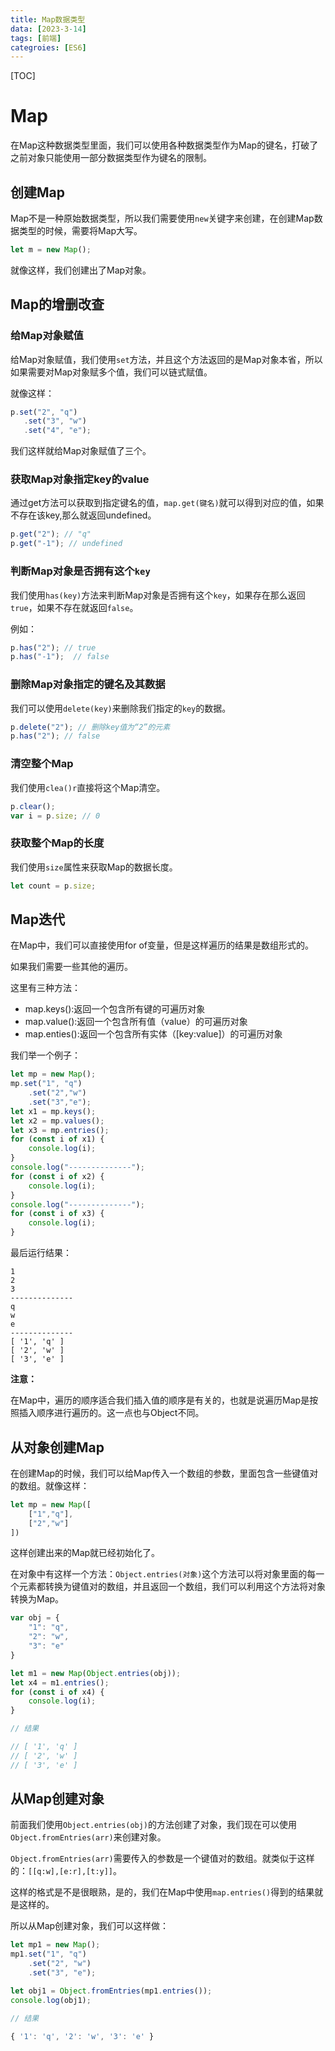 ```yaml
---
title: Map数据类型
data: [2023-3-14]
tags: [前端]
categroies: [ES6]
---
```

[TOC]
# Map

在Map这种数据类型里面，我们可以使用各种数据类型作为Map的键名，打破了之前对象只能使用一部分数据类型作为键名的限制。

## 创建Map

Map不是一种原始数据类型，所以我们需要使用`new`关键字来创建，在创建Map数据类型的时候，需要将Map大写。

```js
let m = new Map();
```

就像这样，我们创建出了Map对象。

## Map的增删改查

### 给Map对象赋值

给Map对象赋值，我们使用`set`方法，并且这个方法返回的是Map对象本省，所以如果需要对Map对象赋多个值，我们可以链式赋值。

就像这样：

```js
p.set("2", "q")
   .set("3", "w")
   .set("4", "e");
```

我们这样就给Map对象赋值了三个。

### 获取Map对象指定key的value

通过get方法可以获取到指定键名的值，`map.get(键名)`就可以得到对应的值，如果不存在该key,那么就返回undefined。

```js
p.get("2"); // "q"
p.get("-1"); // undefined
```

### 判断Map对象是否拥有这个`key`

我们使用`has(key)`方法来判断Map对象是否拥有这个`key`，如果存在那么返回`true`，如果不存在就返回`false`。

例如：

```js
p.has("2"); // true
p.has("-1");  // false
```

### 删除Map对象指定的键名及其数据

我们可以使用`delete(key)`来删除我们指定的`key`的数据。

```js
p.delete("2"); // 删除key值为“2”的元素
p.has("2"); // false
```

### 清空整个Map

我们使用`clea()r`直接将这个Map清空。

```js
p.clear();
var i = p.size; // 0
```

### 获取整个Map的长度

我们使用`size`属性来获取Map的数据长度。

```js
let count = p.size;
```

## Map迭代

在Map中，我们可以直接使用for   of变量，但是这样遍历的结果是数组形式的。

如果我们需要一些其他的遍历。

这里有三种方法：

- map.keys():返回一个包含所有键的可遍历对象
- map.value():返回一个包含所有值（value）的可遍历对象
- map.enties():返回一个包含所有实体（[key:value]）的可遍历对象

我们举一个例子：

```js
let mp = new Map();
mp.set("1", "q")
    .set("2","w")
    .set("3","e");
let x1 = mp.keys();
let x2 = mp.values();
let x3 = mp.entries();
for (const i of x1) {
    console.log(i);
}
console.log("--------------");
for (const i of x2) {
    console.log(i);
}
console.log("--------------");
for (const i of x3) {
    console.log(i);
}
```

最后运行结果：

```结果
1
2
3
--------------
q
w
e
--------------
[ '1', 'q' ]
[ '2', 'w' ]
[ '3', 'e' ]
```

**注意：**

在Map中，遍历的顺序适合我们插入值的顺序是有关的，也就是说遍历Map是按照插入顺序进行遍历的。这一点也与Object不同。

## 从对象创建Map

在创建Map的时候，我们可以给Map传入一个数组的参数，里面包含一些键值对的数组。就像这样：

```js
let mp = new Map([
	["1","q"],
	["2","w"]
])
```

这样创建出来的Map就已经初始化了。

在对象中有这样一个方法：`Object.entries(对象)`这个方法可以将对象里面的每一个元素都转换为键值对的数组，并且返回一个数组，我们可以利用这个方法将对象转换为Map。

```js
var obj = {
    "1": "q",
    "2": "w",
    "3": "e"
}

let m1 = new Map(Object.entries(obj));
let x4 = m1.entries();
for (const i of x4) {
    console.log(i);
}

// 结果

// [ '1', 'q' ]
// [ '2', 'w' ]
// [ '3', 'e' ]
```

## 从Map创建对象

前面我们使用`Object.entries(obj)`的方法创建了对象，我们现在可以使用`Object.fromEntries(arr)`来创建对象。

`Object.fromEntries(arr)`需要传入的参数是一个键值对的数组。就类似于这样的：`[[q:w],[e:r],[t:y]]`。

这样的格式是不是很眼熟，是的，我们在Map中使用`map.entries()`得到的结果就是这样的。

所以从Map创建对象，我们可以这样做：

```js
let mp1 = new Map();
mp1.set("1", "q")
    .set("2", "w")
    .set("3", "e");

let obj1 = Object.fromEntries(mp1.entries());
console.log(obj1);

// 结果

{ '1': 'q', '2': 'w', '3': 'e' }
```